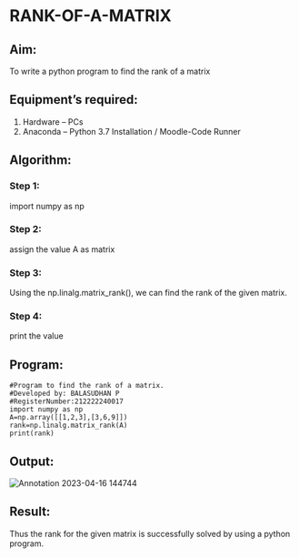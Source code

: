 # RANK-OF-A-MATRIX
## Aim:
To write a python program to find the rank of a matrix
## Equipment’s required:
1. 	Hardware – PCs
2. 	Anaconda – Python 3.7 Installation / Moodle-Code Runner
## Algorithm:
### Step 1: 
import numpy as np
### Step 2: 
assign the value A as matrix
### Step 3: 
Using the np.linalg.matrix_rank(), we can find the rank of the given matrix.
### Step 4: 
print the value
## Program:
```
#Program to find the rank of a matrix.
#Developed by: BALASUDHAN P
#RegisterNumber:212222240017
import numpy as np
A=np.array([[1,2,3],[3,6,9]])
rank=np.linalg.matrix_rank(A)
print(rank)
```

## Output:
![Annotation 2023-04-16 144744](https://user-images.githubusercontent.com/118807740/232289294-a5736f23-23ed-4f0b-ba51-50415854daf7.png)


## Result:
Thus the rank for the given matrix is successfully solved by  using a python program.
